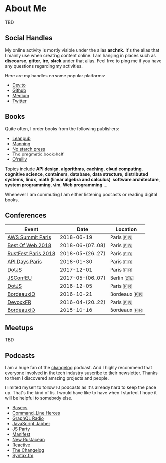 # About Me

TBD

## Social Handles

My online activity is mostly visible under the alias **anchnk**. It's the alias
that I mainly use when creating content online.  I am hanging in places such as
**discourse**, **gitter**, **irc**, **slack** under that alias. Feel free to
ping me if you have any questions regarding  my activities.

Here are my handles on some popular platforms:

- [Dev.to](https://dev.to/anchnk)
- [Github](https://github.com/anchnk)
- [Medium](https://medium.com/@anchnk)
- [Twitter](https://twitter.com/anchnk)

## Books

Quite often, I order books from the following publishers:

- [Leanpub](https://leanpub.com/)
- [Manning](https://www.manning.com/)
- [No starch press](https://nostarch.com/)
- [The pragmatic bookshelf](https://pragprog.com/)
- [O'reilly](https://www.oreilly.com/)

Topics include **API design**, **algorithms**, **caching**, **cloud computing**,
**cognitive science**, **containers**, **database**, **data structure**,
**distributed systems**, **linux**, **math (linear algebra and calculus)**,
**software architecture**, **system programming**, **vim**, **Web programming**
...

Whenever I am commuting I am either listening podcasts or reading digital books.

## Conferences

Event                                             | Date               | Location
--------------------------------------------------|--------------------|-----------
[AWS Summit Paris](https://amzn.to/1NXGo6j/)      | 2018-06-19         | Paris    🇫🇷
[Best Of Web 2018](http://bestofweb.paris/)       | 2018-06-{07..08}   | Paris    🇫🇷
[RustFest Paris 2018](https://paris.rustfest.eu/) | 2018-05-{26..27}   | Paris    🇫🇷
[API Days Paris](http://www.apidays.io/)          | 2018-01-30         | Paris    🇫🇷
[DotJS](http://www.dotjs.io/)                     | 2017-12-01         | Paris    🇫🇷
[JSConfEU](https://2017.jsconf.eu/)               | 2017-05-{06..07}   | Berlin   🇩🇪
[DotJS](http://www.dotjs.io/)                     | 2016-12-05         | Paris    🇫🇷
[BordeauxIO](https://www.bdx.io/)                 | 2016-10-21         | Bordeaux 🇫🇷
[DevoxxFR](https://devoxx.com)                    | 2016-04-{20..22}   | Paris    🇫🇷
[BordeauxIO](https://www.bdx.io/)                 | 2015-10-16         | Bordeaux 🇫🇷


## Meetups

TBD

## Podcasts

I am a huge fan of the [changelog](https://changelog.com) podcast. And I highly
recommend that everyone involved in the tech industry suscribe to their
newsletter. Thanks to them I discovered amazing projects and people.

I limited myself to follow 10 podcasts as it's already hard to keep the pace up.
That's the kind of list I would have like to have when I started. I hope it will
be helpful to somebody else.

- [Basecs](https://www.codenewbie.org/basecs)
- [Command_Line Heroes](https://www.redhat.com/en/command-line-heroes)
- [GraphQL Radio](https://graphqlradio.com/)
- [JavaScript Jabber](https://devchat.tv/js-jabber)
- [JS Party](https://changelog.com/jsparty)
- [Manifest](https://manifest.fm/)
- [New Rustacean](https://newrustacean.com/)
- [Reactive](http://reactive.audio/)
- [The Changelog](https://changelog.com/podcast)
- [Syntax.fm](https://syntax.fm/)






